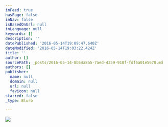 ```yaml
---
inFeed: true
hasPage: false
inNav: false
isBasedOnUrl: null
inLanguage: null
keywords: []
description: ''
datePublished: '2016-05-14T19:09:47.640Z'
dateModified: '2016-05-14T19:03:22.424Z'
title: ''
author: []
sourcePath: _posts/2016-05-14-8b54a8a5-7aed-4359-918f-fdf6a01e5670.md
authors: []
publisher:
  name: null
  domain: null
  url: null
  favicon: null
starred: false
_type: Blurb

---
```

![](https://the-grid-user-content.s3-us-west-2.amazonaws.com/a76cd207-e884-479a-93e8-17e98534f39d.png)